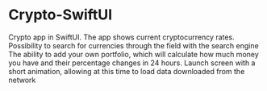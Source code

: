 # Crypto-SwiftUI
Crypto app in SwiftUI. 
The app shows current cryptocurrency rates.
Possibility to search for currencies through the field with the search engine
The ability to add your own portfolio, which will calculate how much money you have and their percentage changes in 24 hours.
Launch screen with a short animation, allowing at this time to load data downloaded from the network
